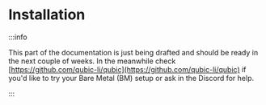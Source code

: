 # Installation

:::info

This part of the documentation is just being drafted and should be ready in the next couple of weeks. In the meanwhile check [https://github.com/qubic-li/qubic](https://github.com/qubic-li/qubic) if you'd like to try your Bare Metal (BM) setup or ask in the Discord for help.

:::

